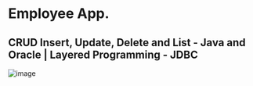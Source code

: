 # Employee App.
## CRUD Insert, Update, Delete and List - Java and Oracle | Layered Programming - JDBC
![image](https://github.com/user-attachments/assets/61207546-6bed-4380-af09-4f5bee288185)


